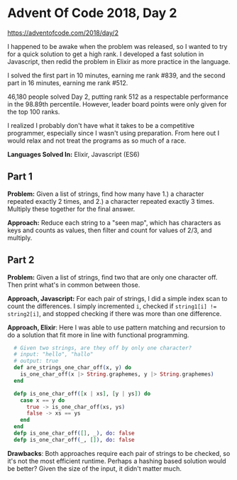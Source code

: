# Advent Of Code 2018, Day 2

https://adventofcode.com/2018/day/2

I happened to be awake when the problem was released, so I wanted to try for a quick solution to get a high rank.  I developed a fast solution in Javascript, then redid the problem in Elixir as more practice in the language.

I solved the first part in 10 minutes, earning me rank #839, and the second part in 16 minutes, earning me rank #512.  

46,180 people solved Day 2, putting rank 512 as a respectable performance in the 98.89th percentile.  However, leader board points were only given for the top 100 ranks.

I realized I probably don't have what it takes to be a competitive programmer, especially since I wasn't using preparation. From here out I would relax and not treat the programs as so much of a race.

**Languages Solved In:** Elixir, Javascript (ES6)

## Part 1

**Problem:** Given a list of strings, find how many have 1.) a character repeated exactly 2 times, and 2.) a character repeated exactly 3 times.  Multiply these together for the final answer.

**Approach:** Reduce each string to a "seen map", which has characters as keys and counts as values, then filter and count for values of 2/3, and multiply.

## Part 2

**Problem:** Given a list of strings, find two that are only one character off.  Then print what's in common between those.

**Approach, Javascript:** For each pair of strings, I did a simple index scan to count the differences.  I simply incremented `i`, checked if `string1[i] != string2[i]`, and stopped checking if there was more than one difference.

**Approach, Elixir**:  Here I was able to use pattern matching and recursion to do a solution that fit more in line with functional programming.

```elixir
  # Given two strings, are they off by only one character?
  # input: "hello", "hallo"
  # output: true
  def are_strings_one_char_off(x, y) do
    is_one_char_off(x |> String.graphemes, y |> String.graphemes)
  end

  defp is_one_char_off([x | xs], [y | ys]) do
    case x == y do
      true -> is_one_char_off(xs, ys)
      false -> xs == ys
    end
  end
  defp is_one_char_off([], _), do: false
  defp is_one_char_off(_, []), do: false
```

**Drawbacks**:  Both approaches require each pair of strings to be checked, so it's not the most efficient runtime.
Perhaps a hashing based solution would be better?  Given the size of the input, it didn't matter much.
